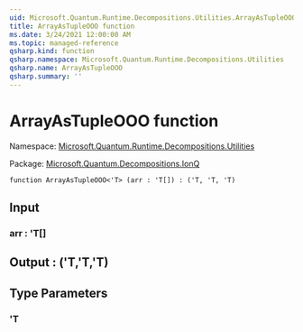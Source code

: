 ```yaml
---
uid: Microsoft.Quantum.Runtime.Decompositions.Utilities.ArrayAsTupleOOO
title: ArrayAsTupleOOO function
ms.date: 3/24/2021 12:00:00 AM
ms.topic: managed-reference
qsharp.kind: function
qsharp.namespace: Microsoft.Quantum.Runtime.Decompositions.Utilities
qsharp.name: ArrayAsTupleOOO
qsharp.summary: ''
---
```


# ArrayAsTupleOOO function

Namespace: [Microsoft.Quantum.Runtime.Decompositions.Utilities](xref:Microsoft.Quantum.Runtime.Decompositions.Utilities)

Package: [Microsoft.Quantum.Decompositions.IonQ](https://nuget.org/packages/Microsoft.Quantum.Decompositions.IonQ)




```qsharp
function ArrayAsTupleOOO<'T> (arr : 'T[]) : ('T, 'T, 'T)
```


## Input

### arr : 'T[]





## Output : ('T,'T,'T)



## Type Parameters

### 'T


